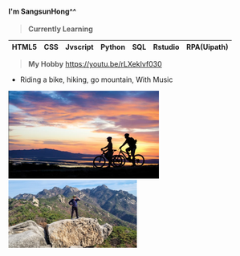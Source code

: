 #### I'm SangsunHong^^

> **Currently Learning**

| HTML5 | CSS  | Jvscript | Python | SQL  | Rstudio | RPA(Uipath) |
| ----- | ---- | -------- | ------ | ---- | ------- | ----------- |

> **My Hobby**
https://youtu.be/rLXekIvf030
- Riding a bike, hiking, go mountain, With Music
<img src="./images/cycle.png" alt="cycle.png" style="zoom: 50%;" />
<img src="./images/image-20220928224452514.png" alt="image-20220928224452514.png" style="zoom: 25%;" />
